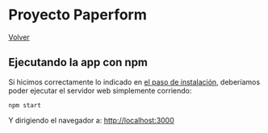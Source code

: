 # Proyecto Paperform

[Volver](?)

## Ejecutando la app con npm

Si hicimos correctamente lo indicado en [el paso de instalación](?install),
deberíamos poder ejecutar el servidor web simplemente corriendo:

```
npm start
```

Y dirigiendo el navegador a: [http://localhost:3000](http://localhost:3000)
